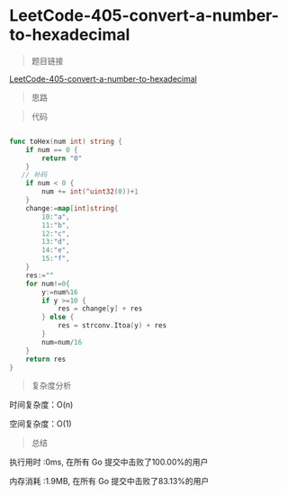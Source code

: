 # LeetCode-405-convert-a-number-to-hexadecimal

>题目链接

[LeetCode-405-convert-a-number-to-hexadecimal](https://leetcode-cn.com/problems/convert-a-number-to-hexadecimal/)

>思路



>代码

```go

func toHex(num int) string {
    if num == 0 {
        return "0"
    }
   // 补码
    if num < 0 {
        num += int(^uint32(0))+1
    }
    change:=map[int]string{
        10:"a",
        11:"b",
        12:"c",
        13:"d",
        14:"e",
        15:"f",
    }
    res:=""
    for num!=0{
        y:=num%16
        if y >=10 {
            res = change[y] + res
        } else {
            res = strconv.Itoa(y) + res
        }
        num=num/16
    }
    return res
}

```

>复杂度分析

时间复杂度：O(n)

空间复杂度：O(1)

>总结

执行用时 :0ms, 在所有 Go 提交中击败了100.00%的用户

内存消耗 :1.9MB, 在所有 Go 提交中击败了83.13%的用户
